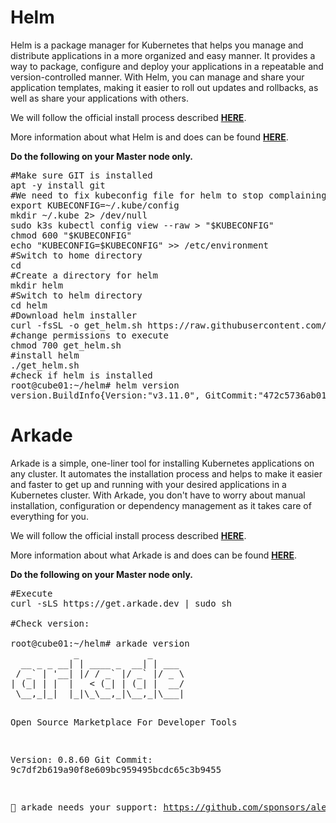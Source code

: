 <h1>Helm</h1>
<p>Helm is a package manager for Kubernetes that helps you manage and distribute applications in a more organized and easy manner. It provides a way to package, configure and deploy your applications in a repeatable and version-controlled manner. With Helm, you can manage and share your application templates, making it easier to roll out updates and rollbacks, as well as share your applications with others.</p>
<p>We will follow the official install process described <strong><a href="https://helm.sh/docs/intro/install/" target="_blank" rel="noopener noreferrer">HERE</a></strong>.</p>
<p>More information about what Helm is and does can be found <a href="https://helm.sh/" target="_blank" rel="noopener noreferrer"><strong>HERE</strong></a>.</p>
<p><strong>Do the following on your Master node only.</strong></p>
<pre>#Make sure GIT is installed<br>apt -y install git<br>#We need to fix kubeconfig file for helm to stop complaining<br>export KUBECONFIG=~/.kube/config<br>mkdir ~/.kube 2&gt; /dev/null<br>sudo k3s kubectl config view --raw &gt; "$KUBECONFIG"<br>chmod 600 "$KUBECONFIG"<br>echo "KUBECONFIG=$KUBECONFIG" &gt;&gt; /etc/environment<br>#Switch to home directory<br>cd<br>#Create a directory for helm<br>mkdir helm<br>#Switch to helm directory<br>cd helm<br>#Download helm installer<br>curl -fsSL -o get_helm.sh https://raw.githubusercontent.com/helm/helm/main/scripts/get-helm-3<br>#change permissions to execute<br>chmod 700 get_helm.sh<br>#install helm<br>./get_helm.sh<br>#check if helm is installed<br>root@cube01:~/helm# helm version<br>version.BuildInfo{Version:"v3.11.0", GitCommit:"472c5736ab01133de504a826bd9ee12cbe4e7904", GitTreeState:"clean", GoVersion:"go1.18.10"}</pre>
<h1>Arkade</h1>
<p>Arkade is a simple, one-liner tool for installing Kubernetes applications on any cluster. It automates the installation process and helps to make it easier and faster to get up and running with your desired applications in a Kubernetes cluster. With Arkade, you don't have to worry about manual installation, configuration or dependency management as it takes care of everything for you.</p>
<p>We will follow the official install process described <a href="https://github.com/alexellis/arkade#getting-arkade" target="_blank" rel="noopener noreferrer"><strong>HERE</strong></a>.</p>
<p>More information about what Arkade is and does can be found <a href="https://github.com/alexellis/arkade#usage-overview" target="_blank" rel="noopener noreferrer"><strong>HERE</strong></a>.</p>
<p><strong>Do the following on your Master node only.</strong></p>
<pre>#Execute<br>curl -sLS https://get.arkade.dev | sudo sh<br><br>#Check version:<br><br>root@cube01:~/helm# arkade version
            _             _      
  __ _ _ __| | ____ _  __| | ___ 
 / _` | '__| |/ / _` |/ _` |/ _ \
| (_| | |  |   &lt; (_| | (_| |  __/
 \__,_|_|  |_|\_\__,_|\__,_|\___|

Open Source Marketplace For Developer Tools

Version: 0.8.60
Git Commit: 9c7df2b619a90f8e609bc959495bcdc65c3b9455

 🐳 arkade needs your support: https://github.com/sponsors/alexellis</pre>